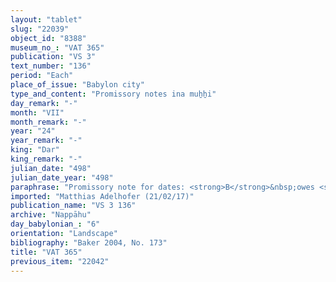 ```yaml
---
layout: "tablet"
slug: "22039"
object_id: "8388"
museum_no_: "VAT 365"
publication: "VS 3"
text_number: "136"
period: "Each"
place_of_issue: "Babylon city"
type_and_content: "Promissory notes ina muẖẖi"
day_remark: "-"
month: "VII"
month_remark: "-"
year: "24"
year_remark: "-"
king: "Dar"
king_remark: "-"
julian_date: "498"
julian_date_year: "498"
paraphrase: "Promissory note for dates: <strong>B</strong>&nbsp;owes <strong>A</strong> 1 kor of dates. He is to pay it in Kislīmu (IX) in Babylon on the river. 3 witnesses and the scribe (Nab&ucirc;-bullissu/Nab&ucirc;-napi&scaron;ti-uṣur//As&ucirc;).<br /> &nbsp;<br /> <strong>A</strong>&nbsp;= Bēl-ana-mērehti/Bēl-nādin-apli//&Scaron;a-nā&scaron;i&scaron;u; <strong>B</strong>&nbsp;= Erībāya/Iddināya//Nappāhu<br /> &nbsp;"
imported: "Matthias Adelhofer (21/02/17)"
publication_name: "VS 3 136"
archive: "Nappāhu"
day_babylonian_: "6"
orientation: "Landscape"
bibliography: "Baker 2004, No. 173"
title: "VAT 365"
previous_item: "22042"
---
```

